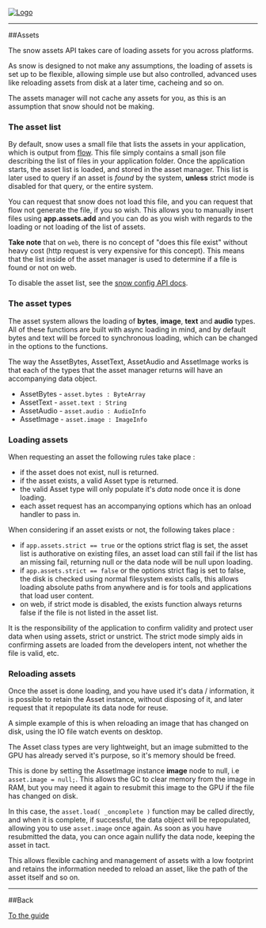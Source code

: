 [![Logo]({{{rel_path}}}images/logo.png)]({{{rel_path}}}index.html#guide)

---

##Assets

The snow assets API takes care of loading assets for you across platforms.

As snow is designed to not make any assumptions, the loading of assets is set up to be flexible, allowing simple use but also controlled, advanced uses like reloading assets from disk at a later time, cacheing and so on.

The assets manager will not cache any assets for you, as this is an assumption that snow should not be making.

### The asset list

By default, snow uses a small file that lists the assets in your application, which is output from [flow](http://snowkit.org/flow/). This file simply contains a small json file describing the list of files in your application folder. Once the application starts, the asset list is loaded, and stored in the asset manager. This list is later used to query if an asset is _found_ by the system, **unless** strict mode is disabled for that query, or the entire system.

You can request that snow does not load this file, and you can request that flow not generate the file, if you so wish. This allows you to manually insert files using **app.assets.add** and you can do as you wish with regards to the loading or not loading of the list of assets.

**Take note** that on `web`, there is no concept of "does this file exist" without heavy cost (http request is very expensive for this concept). This means that the list inside of the asset manager is used to determine if a file is found or not on web.

To disable the asset list, see the [snow config API docs]({{{rel_path}}}api/snow/types/SnowConfig.html).

### The asset types

The asset system allows the loading of **bytes**, **image**, **text** and **audio** types. All of these functions are built with async loading in mind, and by default bytes and text will be forced to synchronous loading, which can be changed in the options to the functions.

The way the AssetBytes, AssetText, AssetAudio and AssetImage works is that each of the types that the asset manager returns will have an accompanying data object.

- AssetBytes - `asset.bytes : ByteArray`
- AssetText - `asset.text : String`
- AssetAudio - `asset.audio : AudioInfo`
- AssetImage - `asset.image : ImageInfo`

### Loading assets

When requesting an asset the following rules take place : 

- if the asset does not exist, null is returned.
- if the asset exists, a valid Asset type is returned.
- the valid Asset type will only populate it's *data* node once it is done loading.
- each asset request has an accompanying options which has an onload handler to pass in.

When considering if an asset exists or not, the following takes place :

- if `app.assets.strict == true` or the options strict flag is set, the asset list is authorative on existing files, an asset load can still fail if the list has an missing fail, returning null or the data node will be null upon loading.
- if `app.assets.strict == false` or the options strict flag is set to false, the disk is checked using normal filesystem exists calls, this allows loading absolute paths from anywhere and is for tools and applications that load user content.
- on web, if strict mode is disabled, the exists function always returns false if the file is not listed in the asset list.

It is the responsibility of the application to confirm validity and protect user data when using assets, strict or unstrict. The strict mode simply aids in confirming assets are loaded from the developers intent, not whether the file is valid, etc.

### Reloading assets

Once the asset is done loading, and you have used it's data / information, it is possible to retain the Asset instance, without disposing of it, and later request that it repopulate its data node for reuse.

A simple example of this is when reloading an image that has changed on disk, using the IO file watch events on desktop.

The Asset class types are very lightweight, but an image submitted to the GPU has already served it's purpose, so it's memory should be freed.

This is done by setting the AssetImage instance **image** node to null, i.e `asset.image = null;`. This allows the GC to clear memory from the image in RAM, but you may need it again to resubmit this image to the GPU if the file has changed on disk.

In this case, the `asset.load( _oncomplete )` function may be called directly, and when it is complete, if successful, the data object will be repopulated, allowing you to use `asset.image` once again. As soon as you have resubmitted the data, you can once again nullify the data node, keeping the asset in tact.

This allows flexible caching and management of assets with a low footprint and retains the information needed to reload an asset, like the path of the asset itself and so on.


---

##Back

[To the guide]({{{rel_path}}}index.html#guide)

<br/><br/><br/>
<br/><br/><br/>